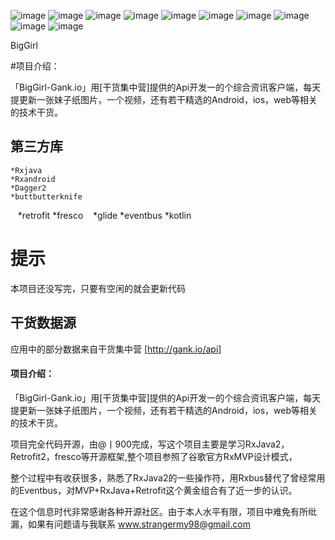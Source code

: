 ﻿
![image](https://github.com/1900Star/BigGril/blob/master/Screenshot_png/c.gif)
![image](https://github.com/1900Star/BigGril/blob/master/Screenshot_png/b.png)
![image](https://github.com/1900Star/OkStar/blob/master/Screenshot/biggirl.png)
![image](https://github.com/1900Star/OkStar/blob/master/Screenshot/girl.png)
![image](https://github.com/1900Star/OkStar/blob/master/Screenshot/girl2.png)
![image](https://github.com/1900Star/OkStar/blob/master/Screenshot/main.png)
![image](https://github.com/1900Star/OkStar/blob/master/Screenshot/music_favortie.png)
![image](https://github.com/1900Star/OkStar/blob/master/Screenshot/music_list.png)
![image](https://github.com/1900Star/OkStar/blob/master/Screenshot/music_play.png)
![image](https://github.com/1900Star/OkStar/blob/master/Screenshot/pic_progress.png)

BigGirl

#项目介绍：

「BigGirl-Gank.io」用[干货集中营]提供的Api开发一的个综合资讯客户端，每天提更新一张妹子纸图片，一个视频，还有若干精选的Android，ios，web等相关的技术干货。


## 第三方库
    *Rxjava
    *Rxandroid
    *Dagger2
    *buttbutterknife
    *retrofit
    *fresco
    *glide
    *eventbus
    *kotlin

# 提示
本项目还没写完，只要有空闲的就会更新代码

## 干货数据源
应用中的部分数据来自干货集中营 [http://gank.io/api]

#### 项目介绍：
「BigGirl-Gank.io」用[干货集中营]提供的Api开发一的个综合资讯客户端，每天提更新一张妹子纸图片，一个视频，还有若干精选的Android，ios，web等相关的技术干货。

项目完全代码开源，由@丨900完成，写这个项目主要是学习RxJava2，Retrofit2，fresco等开源框架,整个项目参照了谷歌官方RxMVP设计模式，

整个过程中有收获很多，熟悉了RxJava2的一些操作符，用Rxbus替代了曾经常用的Eventbus，对MVP+RxJava+Retrofit这个黄金组合有了近一步的认识。

在这个信息时代非常感谢各种开源社区。由于本人水平有限，项目中难免有所纰漏，如果有问题请与我联系 www.strangermy98@gmail.com



